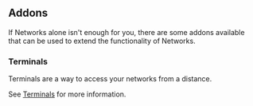 ## Addons

If Networks alone isn't enough for you, there are some addons available that can be used to extend the functionality of Networks.

### Terminals

Terminals are a way to access your networks from a distance.

See [Terminals](/terminals/home.md) for more information.